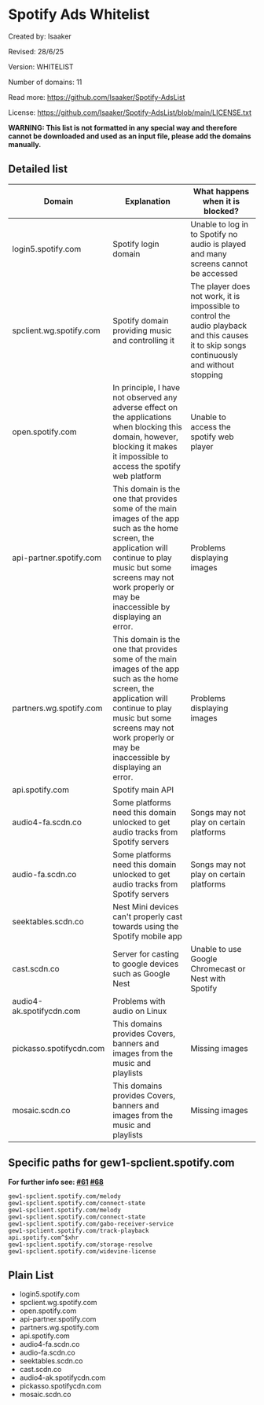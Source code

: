 # Spotify Ads Whitelist

Created by: Isaaker

Revised: 28/6/25

Version: WHITELIST

Number of domains: 11

Read more: https://github.com/Isaaker/Spotify-AdsList

License: https://github.com/Isaaker/Spotify-AdsList/blob/main/LICENSE.txt

**WARNING: This list is not formatted in any special way and therefore cannot be downloaded and used as an input file, please add the domains manually.**

## Detailed list

| Domain | Explanation | What happens when it is blocked? |
| -- | -- | -- |
| login5.spotify.com | Spotify login domain | Unable to log in to Spotify no audio is played and many screens cannot be accessed |
| spclient.wg.spotify.com | Spotify domain providing music and controlling it | The player does not work, it is impossible to control the audio playback and this causes it to skip songs continuously and without stopping |
| open.spotify.com | In principle, I have not observed any adverse effect on the applications when blocking this domain, however, blocking it makes it impossible to access the spotify web platform | Unable to access the spotify web player |
| api-partner.spotify.com | This domain is the one that provides some of the main images of the app such as the home screen, the application will continue to play music but some screens may not work properly or may be inaccessible by displaying an error. | Problems displaying images |
| partners.wg.spotify.com | This domain is the one that provides some of the main images of the app such as the home screen, the application will continue to play music but some screens may not work properly or may be inaccessible by displaying an error. | Problems displaying images |
| api.spotify.com | Spotify main API |
| audio4-fa.scdn.co | Some platforms need this domain unlocked to get audio tracks from Spotify servers | Songs may not play on certain platforms |
| audio-fa.scdn.co | Some platforms need this domain unlocked to get audio tracks from Spotify servers | Songs may not play on certain platforms |
| seektables.scdn.co | Nest Mini devices can't properly cast towards using the Spotify mobile app |
| cast.scdn.co | Server for casting to google devices such as Google Nest | Unable to use Google Chromecast or Nest with Spotify |
| audio4-ak.spotifycdn.com | Problems with audio on Linux |
| pickasso.spotifycdn.com | This domains provides Covers, banners and images from the music and playlists | Missing images |
| mosaic.scdn.co | This domains provides Covers, banners and images from the music and playlists | Missing images |

## Specific paths for gew1-spclient.spotify.com

**For further info see: [#61](https://github.com/Isaaker/Spotify-AdsList/issues/61) [#68](https://github.com/Isaaker/Spotify-AdsList/issues/68)**

```
gew1-spclient.spotify.com/melody
gew1-spclient.spotify.com/connect-state
gew1-spclient.spotify.com/melody
gew1-spclient.spotify.com/connect-state
gew1-spclient.spotify.com/gabo-receiver-service
gew1-spclient.spotify.com/track-playback
api.spotify.com^$xhr
gew1-spclient.spotify.com/storage-resolve
gew1-spclient.spotify.com/widevine-license
```

## Plain List

- login5.spotify.com
- spclient.wg.spotify.com
- open.spotify.com
- api-partner.spotify.com
- partners.wg.spotify.com
- api.spotify.com
- audio4-fa.scdn.co
- audio-fa.scdn.co
- seektables.scdn.co
- cast.scdn.co
- audio4-ak.spotifycdn.com
- pickasso.spotifycdn.com
- mosaic.scdn.co
